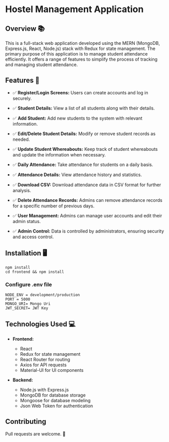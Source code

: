 # Hostel Management Application 

## Overview 📚 
This is a full-stack web application developed using the MERN (MongoDB, Express.js, React, Node.js) stack with Redux for state management. The primary purpose of this application is to manage student attendance efficiently. It offers a range of features to simplify the process of tracking and managing student attendance.

## **Features** 🧭

- ✅ **Register/Login Screens:** Users can create accounts and log in securely.

- ✅ **Student Details:** View a list of all students along with their details.

- ✅ **Add Student:** Add new students to the system with relevant information.

- ✅ **Edit/Delete Student Details:** Modify or remove student records as needed.

- ✅ **Update Student Whereabouts:** Keep track of student whereabouts and update the information when necessary.

- ✅ **Daily Attendance:** Take attendance for students on a daily basis.

- ✅ **Attendance Details:** View attendance history and statistics.

- ✅ **Download CSV:** Download attendance data in CSV format for further analysis.

- ✅ **Delete Attendance Records:** Admins can remove attendance records for a specific number of previous days.

- ✅ **User Management:** Admins can manage user accounts and edit their admin status.

- ✅ **Admin Control:** Data is controlled by administrators, ensuring security and access control.

## **Installation** 🖥️

```
npm install
cd frontend && npm install
```

### Configure .env file

```
NODE_ENV = development/production
PORT = 5000
MONGO_URI= Mongo Uri
JWT_SECRET= JWT Key
```
## **Technologies Used** 💻

- **Frontend:**
  - React
  - Redux for state management
  - React Router for routing
  - Axios for API requests
  - Material-UI for UI components

- **Backend:**
  - Node.js with Express.js
  - MongoDB for database storage
  - Mongoose for database modeling
  - Json Web Token for authentication
 








## Contributing

Pull requests are welcome. 🙂
